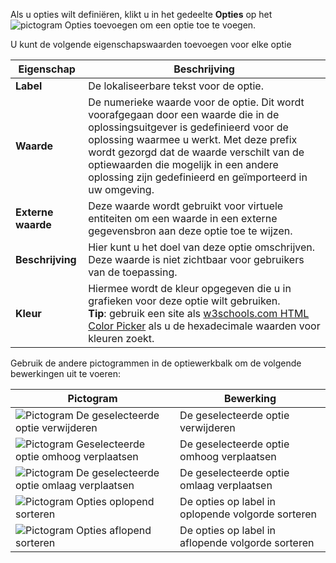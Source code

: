 Als u opties wilt definiëren, klikt u in het gedeelte **Opties** op het ![pictogram Opties toevoegen](../maker/common-data-service/media/add-option-set-option-button.png) om een optie toe te voegen.

U kunt de volgende eigenschapswaarden toevoegen voor elke optie

|Eigenschap|Beschrijving|
|--|--|
|**Label**|De lokaliseerbare tekst voor de optie.|
|**Waarde**|De numerieke waarde voor de optie. Dit wordt voorafgegaan door een waarde die in de oplossingsuitgever is gedefinieerd voor de oplossing waarmee u werkt. Met deze prefix wordt gezorgd dat de waarde verschilt van de optiewaarden die mogelijk in een andere oplossing zijn gedefinieerd en geïmporteerd in uw omgeving.|
|**Externe waarde**|Deze waarde wordt gebruikt voor virtuele entiteiten om een waarde in een externe gegevensbron aan deze optie toe te wijzen.|
|**Beschrijving**|Hier kunt u het doel van deze optie omschrijven. Deze waarde is niet zichtbaar voor gebruikers van de toepassing.|
|**Kleur**|Hiermee wordt de kleur opgegeven die u in grafieken voor deze optie wilt gebruiken.<br />**Tip**: gebruik een site als [w3schools.com HTML Color Picker](https://www.w3schools.com/colors/colors_picker.asp) als u de hexadecimale waarden voor kleuren zoekt.|

Gebruik de andere pictogrammen in de optiewerkbalk om de volgende bewerkingen uit te voeren:

|Pictogram|Bewerking|
|--|--|
|![Pictogram De geselecteerde optie verwijderen](../maker/common-data-service/media/remove-option-solution-explorer.gif)|De geselecteerde optie verwijderen|
|![Pictogram Geselecteerde optie omhoog verplaatsen](../maker/common-data-service/media/move-selected-option-up-solution-explorer.png)|De geselecteerde optie omhoog verplaatsen|
|![Pictogram De geselecteerde optie omlaag verplaatsen](../maker/common-data-service/media/move-selected-option-down-solution-explorer.png)|De geselecteerde optie omlaag verplaatsen|
|![Pictogram Opties oplopend sorteren](../maker/common-data-service/media/sort-option-set-option-asc-solution-explorer.png)|De opties op label in oplopende volgorde sorteren|
|![Pictogram Opties aflopend sorteren](../maker/common-data-service/media/sort-option-set-option-des-solution-explorer.png)|De opties op label in aflopende volgorde sorteren|